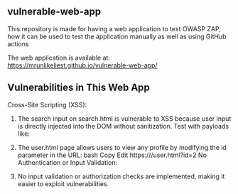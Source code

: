 ## vulnerable-web-app
This repository is made for having a web application to test OWASP ZAP, how it can be used to test the application manually as well as using GitHub actions

The web application is available at: https://mrunlikeliest.github.io/vulnerable-web-app/

## Vulnerabilities in This Web App
Cross-Site Scripting (XSS):
1. The search input on search.html is vulnerable to XSS because user input is directly injected into the DOM without sanitization.
    Test with payloads like:
        <script>alert('XSS')</script>

2. The user.html page allows users to view any profile by modifying the id parameter in the URL:
bash
Copy
Edit
https://<your-url>/user.html?id=2
No Authentication or Input Validation:

3. No input validation or authorization checks are implemented, making it easier to exploit vulnerabilities.

